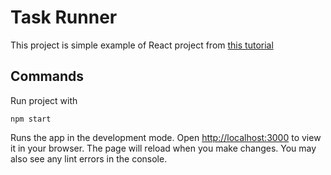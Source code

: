 # Task Runner

This project is simple example of React project from [this tutorial](https://www.youtube.com/watch?v=w7ejDZ8SWv8) 

## Commands

Run project with 

`npm start`

Runs the app in the development mode. Open [http://localhost:3000](http://localhost:3000) to view it in your browser. The page will reload when you make changes. You may also see any lint errors in the console.
